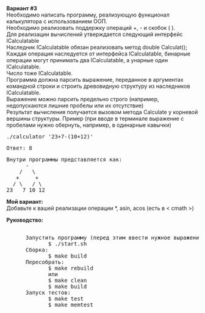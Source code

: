 <div><strong>Вариант #3</strong></div>
<div>Необходимо написать программу, реализующую функционал калькулятора с использованием ООП.</div>
<div>Необходимо реализовать поддержку операций +, - и скобок ( ).</div>
<div>Для реализации вычислений утверждается следующий интерфейс ICalculatable</div>
<div>Наследник ICalculatable обязан реализовать метод double Calculat();</div>
<div>Каждая операция наследуется от интерфейса ICalculatable, бинарные операции могут принимать два ICalculatable, а унарные один ICalculatable.</div>
<div>Число тоже ICalculatable.</div>
<div>Программа должна парсить выражение, переданное в аргументах командной строки и строить древовидную структуру из наследников ICalculatable.</div>
<div>Выражение можно парсить предельно строго (например, недопускаются лишние пробелы или их отсутствие) </div>
<div>Результат вычисления получается вызовом метода Calculate у корневой вершины структуры.
Пример (при вводе в терминале выражение с пробелами нужно обернуть, например, в одинарные кавычки) </div>
<pre>./calculator '23+7-(10+12)'</pre>
<pre>Ответ: 8</pre>
<pre>
Внутри программы представляется как:
      -
    /   \
   +     +
  / \   / \
23   7 10 12
</pre>

<div><strong>Мой вариант:</strong></div>
<div>Добавьте к вашей реализации операции *, asin, acos (есть в < cmath >)</div>

<strong>Руководство: </strong>
<pre> 
      Запустить программу (перед этим ввести нужное выражение в bash файл):
             $ ./start.sh
      Сборка:
             $ make build
      Пересобрать:
             $ make rebuild
             или
             $ make clean
             $ make build
      Запуск тестов: 
             $ make test
             $ make memtest
</pre>
